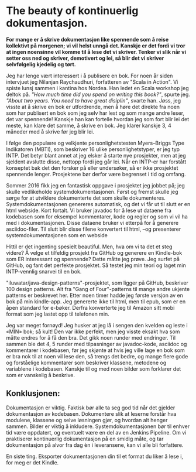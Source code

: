 ﻿# The beauty of kontinuerlig dokumentasjon.
**For mange er å skrive dokumentasjon like spennende som å reise kollektivt på morgenen; vi vil helst unngå det. Kanskje er det fordi vi tror at ingen noensinne vil komme til å lese det vi skriver. Tenker vi slik når vi setter oss ned og skriver, demotivert og lei, så blir det vi skriver selvfølgelig kjedelig og tørt.**

Jeg har lenge vært interessert i å publisere en bok. For noen år siden intervjuet jeg Nilanjan Raychaudhuri, forfatteren av "Scala in Action". Vi spiste lunsj sammen i kantina hos Nordea. Han ledet en Scala workshop jeg deltok på. *"How much time did you spend on writing this book?"*, spurte jeg. *"About two years. You need to have great disiplin"*, svarte han. Jøss, jeg visste at å skrive en bok er utfordrende, men å høre det direkte fra noen som har publisert en bok som jeg selv har lest og som mange andre leser, det var spennende! Kanskje han kan fortelle hvordan jeg som fort blir lei det meste, kan klare det samme, å skrive en bok. Jeg klarer kanskje 3, 4 måneder med å skrive før jeg blir lei. 

I følge den populære og velkjente personlighetstesten Myers–Briggs Type Indikatoren (MBTI), som beskriver 16 ulike personlighetstyper, er jeg typ INTP. Det betyr blant annet at jeg elsker å starte nye prosjekter, men at jeg sjeldent avslutte disse, nettopp fordi jeg går lei. Når en INTP-er har forstått konseptet bak det den forsker på eller undersøker, så er ikke prosjektet spennende lenger. Prosjektene bør derfor være begrenset i tid og omfang.

Sommer 2016 fikk jeg en fantastisk oppgave i prosjektet jeg jobbet på; jeg skulle vedlikeholde systemdokumentasjonen. Først og fremst skulle jeg sørge for at utviklere dokumenterte det som skulle dokumenteres. Systemdokumentasjonen genereres automatisk, og det vi får ut til slutt er en html webside. Kort fortalt. Vi bruker javadoc for å lese ut dataene fra kodebasen som for eksempel kommentarer, kode og regler og som vi vil ha med i dokumentasjonen. Disse dataene bruker vi etterpå for å generere asciidoc-filer. Til slutt blir disse filene konvertert til html, –og presenterer systemdokumentasjonen som en webside

Hittil er det ingenting spesielt beautiful. Men, hva om vi ta det et steg videre? Å velge et tilfeldig prosjekt fra GitHub og generere en Kindle-bok som ER interessant og spennende? Dette måtte jeg prøve. Jeg surfet på GitHub, og fant det perfekte prosjektet. Så testet jeg min teori og laget min INTP-vennlig snarvei til en bok.

"iluwatar/java-design-patterns"-prosjektet, som ligger på GitHub, beskriver 100 design patterns. Alt fra "Gang of Four"-patterns til mange andre ukjente patterns er beskrevet her. Etter noen timer hadde jeg første versjon av en bok på min kindle-app. Jeg genererte ikke til html, men til epub, som er en åpen standard for e-bøker. Derfra konverterte jeg til Amazon sitt mobi format som jeg lastet opp til telefonen min.

Jeg var meget fornøyd! Jeg husker at jeg lå i sengen den kvelden og leste i «MIN» bok; så kult! Den var ikke perfekt, men jeg visste eksakt hva som måtte endres for å få den bra. Det gikk noen runder med endringer. Til sammen ble det 4, 5 runder med tilpasninger av javadoc-kode, asciidoc og kommentarer i kodebasen, før jeg skjønte at hvis jeg ville lage en bok som er bra nok til at noen vil lese den, så trengs det bedre, og mange flere gode og forståelige kommentarer som beskriver klassene, metodene og variablene i kodebasen. Kanskje til og med noen bilder som forklarer det som er vanskelig å beskrive.

## Konklusjonen:
Dokumentasjon er viktig. Faktisk bør alle ta seg god tid når det gjelder dokumentasjon av kodebasen. Dokumentere slik at leserne forstår hva modulene, klassene og selve løsningen gjør, og hvordan alt henger sammen. Bilder er viktig å inkludere. Systemdokumentasjonen bør til enhver tid være oppdatert, og eventuelt være en del av en Jenkins Pipeline. Om vi praktiserer kontinuerlig dokumentasjon på en smidig måte, og tar dokumentasjon på alvor fra dag èn i leveransene, kan vi alle bli forfattere. 

En siste ting. Eksporter dokumentasjonen din til et format du liker å lese i, for meg er det Kindle.
